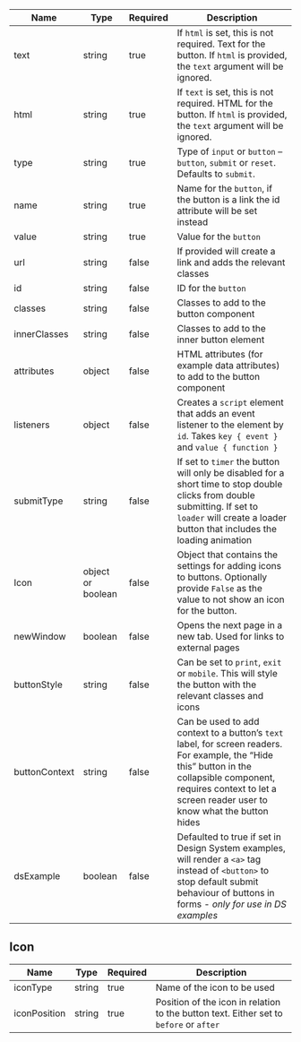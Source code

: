 | Name          | Type              | Required | Description                                                                                                                                                                                          |
| ------------- | ----------------- | -------- | ---------------------------------------------------------------------------------------------------------------------------------------------------------------------------------------------------- |
| text          | string            | true     | If `html` is set, this is not required. Text for the button. If `html` is provided, the `text` argument will be ignored.                                                                             |
| html          | string            | true     | If `text` is set, this is not required. HTML for the button. If `html` is provided, the `text` argument will be ignored.                                                                             |
| type          | string            | true     | Type of `input` or `button` – `button`, `submit` or `reset`. Defaults to `submit`.                                                                                                                   |
| name          | string            | true     | Name for the `button`, if the button is a link the id attribute will be set instead                                                                                                                  |
| value         | string            | true     | Value for the `button`                                                                                                                                                                               |
| url           | string            | false    | If provided will create a link and adds the relevant classes                                                                                                                                         |
| id            | string            | false    | ID for the `button`                                                                                                                                                                                  |
| classes       | string            | false    | Classes to add to the button component                                                                                                                                                               |
| innerClasses  | string            | false    | Classes to add to the inner button element                                                                                                                                                           |
| attributes    | object            | false    | HTML attributes (for example data attributes) to add to the button component                                                                                                                         |
| listeners     | object            | false    | Creates a `script` element that adds an event listener to the element by `id`. Takes `key { event }` and `value { function }`                                                                        |
| submitType    | string            | false    | If set to `timer` the button will only be disabled for a short time to stop double clicks from double submitting. If set to `loader` will create a loader button that includes the loading animation |
| Icon          | object or boolean | false    | Object that contains the settings for adding icons to buttons. Optionally provide `False` as the value to not show an icon for the button.                                                           |
| newWindow     | boolean           | false    | Opens the next page in a new tab. Used for links to external pages                                                                                                                                   |
| buttonStyle   | string            | false    | Can be set to `print`, `exit` or `mobile`. This will style the button with the relevant classes and icons                                                                                            |
| buttonContext | string            | false    | Can be used to add context to a button’s `text` label, for screen readers. For example, the “Hide this” button in the collapsible component, requires context to let a screen reader user to know what the button hides |
| dsExample     | boolean           | false    | Defaulted to true if set in Design System examples, will render a `<a>` tag instead of `<button>` to stop default submit behaviour of buttons in forms - _only for use in DS examples_               |

## Icon

| Name         | Type   | Required | Description                                                                            |
| ------------ | ------ | -------- | -------------------------------------------------------------------------------------- |
| iconType     | string | true     | Name of the icon to be used                                                            |
| iconPosition | string | true     | Position of the icon in relation to the button text. Either set to `before` or `after` |
